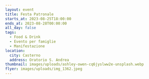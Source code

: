 ```yaml
---
layout: event
title: Festa Patronale
starts_at: 2023-08-25T18:00:00
ends_at: 2023-08-28T00:00:00
all_day: false
tags:
  - Food & Drink
  - Evento per famiglie
  - Manifestazione
location:
  city: Casterno
  address: Oratorio S. Andrea
thumbnail: images/uploads/ashley-owen-cq6jyslww2e-unsplash.webp
flyer: images/uploads/img_1362.jpeg
---
```

